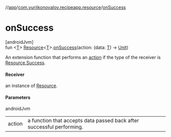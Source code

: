//[app](../../index.md)/[com.yuriikonovalov.recipeapp.resource](index.md)/[onSuccess](on-success.md)

# onSuccess

[androidJvm]\
fun &lt;[T](on-success.md)&gt; [Resource](-resource/index.md)&lt;[T](on-success.md)&gt;.[onSuccess](on-success.md)(action: (data: [T](on-success.md)) -&gt; [Unit](https://kotlinlang.org/api/latest/jvm/stdlib/kotlin/-unit/index.html))

An extension function that performs an [action](on-success.md) if the type of the receiver is [Resource.Success](-resource/-success/index.md).

#### Receiver

an instance of [Resource](-resource/index.md).

#### Parameters

androidJvm

| | |
|---|---|
| action | a function that accepts data passed back after successful performing. |
